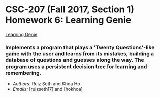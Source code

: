 # CSC-207 (Fall 2017, Section 1) Homework 6: Learning Genie

[Learning Genie](http://www.cs.grinnell.edu/~osera/courses/csc207/17fa/homework/learning-genie.html)

### Implements a program that plays a 'Twenty Questions'-like game with the user and learns from its mistakes, building a database of questions and guesses along the way. The program uses a persistent decision tree for learning and remembering.

* *Authors:* Ruiz Seth and Khoa Ho
* *Emails:* [ruizseth17] and [hokhoa]
